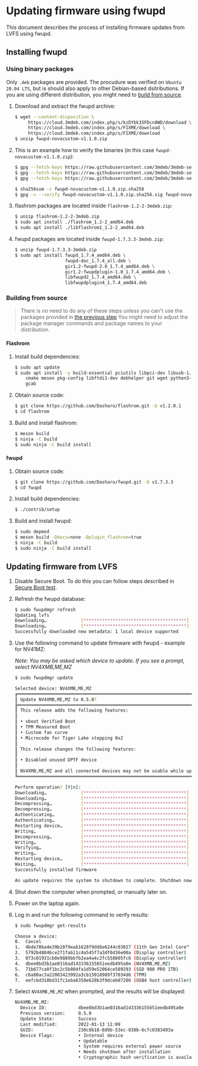# Updating firmware using fwupd

This document describes the process of installing firmware updates from LVFS
using fwupd.

## Installing fwupd

### Using binary packages

Only `.deb` packages are provided. The procudure was verified on `Ubuntu 20.04
LTS`, but is should also apply to other Debian-based dsitributions. If you are
using different distribution, you might need to
[build from source](#building-from-source).

1. Download and extract the fwupd archive:

    ```bash
    $ wget --content-disposition \
         https://cloud.3mdeb.com/index.php/s/kzDYbk35FDcn8WD/download \
         https://cloud.3mdeb.com/index.php/s/FIXME/download \
         https://cloud.3mdeb.com/index.php/s/FIXME/download
    $ unzip fwupd-novacustom-v1.1.0.zip
    ```

1. This is an example how to verify the binaries (in this case `fwupd-novacustom-v1.1.0.zip`):

    ```bash
    $ gpg --fetch-keys https://raw.githubusercontent.com/3mdeb/3mdeb-secpack/master/keys/master-key/3mdeb-master-key.asc
    $ gpg --fetch-keys https://raw.githubusercontent.com/3mdeb/3mdeb-secpack/oss_master_key/open-source-software/3mdeb-open-source-software-master-key.asc
    $ gpg --fetch-keys https://raw.githubusercontent.com/3mdeb/3mdeb-secpack/master/customer-keys/novacustom/novacustom-open-source-firmware-release-1.x-key.asc

    $ sha256sum -c fwupd-novacustom-v1.1.0.zip.sha256
    $ gpg -v --verify fwupd-novacustom-v1.1.0.zip.sha256.sig fwupd-novacustom-v1.1.0.zip.sha256
    ```

1. flashrom packages are located inside `flashrom-1.2-2-3mdeb.zip`:

    ```bash
    $ unzip flashrom-1.2-2-3mdeb.zip
    $ sudo apt install ./flashrom_1.2-2_amd64.deb
    $ sudo apt install ./libflashrom1_1.2-2_amd64.deb
    ```

1. fwupd packages are located inside `fwupd-1.7.3.3-3mdeb.zip`:

    ```bash
    $ unzip fwupd-1.7.3.3-3mdeb.zip
    $ sudo apt install fwupd_1.7.4_amd64.deb \
                       fwupd-doc_1.7.4_all.deb \
                       gir1.2-fwupd-2.0_1.7.4_amd64.deb \
                       gir1.2-fwupdplugin-1.0_1.7.4_amd64.deb \
                       libfwupd2_1.7.4_amd64.deb \
                       libfwupdplugin4_1.7.4_amd64.deb
    ```

### Building from source

> There is no need to do any of these steps unless you can't use the packages
> provided in [the previous step](#using-binary-packages)
> You might need to adjust the package manager commands and package names to
> your distribution.

#### Flashrom

1. Install build dependencies:

    ```bash
    $ sudo apt update
    $ sudo apt install -y build-essential pciutils libpci-dev libusb-1.0-0-dev \
        cmake meson pkg-config libftdi1-dev debhelper git wget python3-markdown \
        gcab
    ```

1. Obtain source code:

    ```bash
    $ git clone https://github.com/Dasharo/flashrom.git -b v1.2.0.1
    $ cd flashrom
    ```

1. Build and install flashrom:

    ```bash
    $ meson build
    $ ninja -C build
    $ sudo ninja -C build install
    ```

#### fwupd

1. Obtain source code:

    ```bash
    $ git clone https://github.com/Dasharo/fwupd.git -b v1.7.3.3
    $ cd fwupd
    ```

1. Install build dependencies:

    ```bash
    $ ./contrib/setup
    ```

1. Build and install fwupd:

    ```bash
    $ sudo depmod
    $ meson build -Ddocs=none -Dplugin_flashrom=true
    $ ninja -C build
    $ sudo ninja -C build install
    ```

## Updating firmware from LVFS

1. Disable Secure Boot. To do this you can follow steps described in
   [Secure Boot test](https://docs.dasharo.com/unified-test-documentation/dasharo-security/206-secure-boot/).

1. Refresh the fwupd database:

    ```bash
    $ sudo fwupdmgr refresh
    Updating lvfs
    Downloading…             [***************************************]
    Downloading…             [***************************************]
    Successfully downloaded new metadata: 1 local device supported
    ```

1. Use the following command to update firmware with fwupd - example for NV41MZ:

    _Note: You may be asked which device to update. If you see a prompt, select
    NV4XMB,ME,MZ_

    ```bash
    $ sudo fwupdmgr update

    Selected device: NV4XMB,ME,MZ
    ╔══════════════════════════════════════════════════════════════════════════════╗
    ║ Update NV4XMB,ME,MZ to 0.5.0?                                                ║
    ╠══════════════════════════════════════════════════════════════════════════════╣
    ║ This release adds the following features:                                    ║
    ║                                                                              ║
    ║ • vboot Verified Boot                                                        ║
    ║ • TPM Measured Boot                                                          ║
    ║ • Custom fan curve                                                           ║
    ║ • Microcode for Tiger Lake stepping 0x2                                      ║
    ║                                                                              ║
    ║ This release changes the following features:                                 ║
    ║                                                                              ║
    ║ • Disabled unused DPTF device                                                ║
    ║                                                                              ║
    ║ NV4XMB,ME,MZ and all connected devices may not be usable while updating.     ║
    ╚══════════════════════════════════════════════════════════════════════════════╝

    Perform operation? [Y|n]:
    Downloading…             [***************************************]
    Downloading…             [***************************************]
    Decompressing…           [***************************************]
    Decompressing…           [***************************************]
    Authenticating…          [***************************************]
    Authenticating…          [***************************************]
    Restarting device…       [***************************************]
    Writing…                 [***************************************]
    Decompressing…           [***************************************]
    Writing…                 [***************************************]
    Verifying…               [***************************************]
    Writing…                 [***************************************]
    Restarting device…       [***************************************]
    Waiting…                 [***************************************]
    Successfully installed firmware

    An update requires the system to shutdown to complete. Shutdown now? [y|N]:
    ```

1. Shut down the computer when prompted, or manually later on.
1. Power on the laptop again.
1. Log in and run the following command to verify results:

    ```bash
    $ sudo fwupdmgr get-results

    Choose a device:
    0.	Cancel
    1.	4bde70ba4e39b28f9eab1628f9dd6e6244c03027 (11th Gen Intel Core™ i7-1165G7 @ 2.80GHz)
    2.	5792b48846ce271fab11c4a545f7a3df0d36e00a (Display controller)
    3.	073c01931cb0e9889bbfb2ea4a4c2fc558805fc6 (Display controller)
    4.	dbee8bd3b1ae0316ad143336155651eedb495a0e (NV4XMB,ME,MZ)
    5.	71b677ca0f1bc2c5b804fa1d59e52064ce589293 (SSD 980 PRO 1TB)
    6.	c6a80ac3a22083423992a3cb15018989f37834d6 (TPM)
    7.	eefcbd318bd31fc1eba6358e628b3f9dceb87206 (USB4 host controller)
    ```

1. Select `NV4XMB,ME,MZ` when prompted, and the results will be displayed:

    ```bash
    NV4XMB,ME,MZ:
      Device ID:            dbee8bd3b1ae0316ad143336155651eedb495a0e
      Previous version:     0.5.0
      Update State:         Success
      Last modified:        2022-01-13 11:09
      GUID:                 230c8b18-8d9b-53ec-838b-6cfc0383493a
      Device Flags:         • Internal device
                            • Updatable
                            • System requires external power source
                            • Needs shutdown after installation
                            • Cryptographic hash verification is available
    ```
